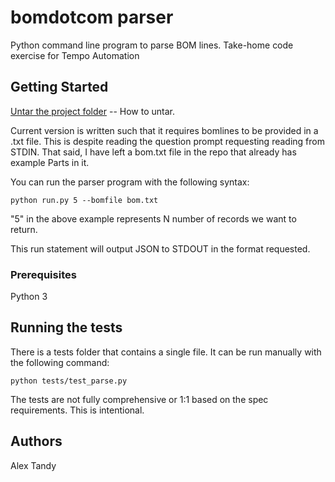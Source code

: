 # bomdotcom parser

Python command line program to parse BOM lines. Take-home code exercise for Tempo Automation

## Getting Started

[Untar the project folder](https://www.pendrivelinux.com/how-to-open-a-tar-file-in-unix-or-linux/) -- How to untar.

Current version is written such that it requires bomlines to be provided in a .txt file. This is despite reading the question prompt requesting reading from STDIN. That said, I have left a bom.txt file in the repo that already has example Parts in it. 

You can run the parser program with the following syntax:

```python run.py 5 --bomfile bom.txt```

"5" in the above example represents N number of records we want to return. 

This run statement will output JSON to STDOUT in the format requested. 

### Prerequisites

Python 3

## Running the tests

There is a tests folder that contains a single file. It can be run manually with the following command:

```
python tests/test_parse.py
```

The tests are not fully comprehensive or 1:1 based on the spec requirements. This is intentional. 

## Authors
Alex Tandy